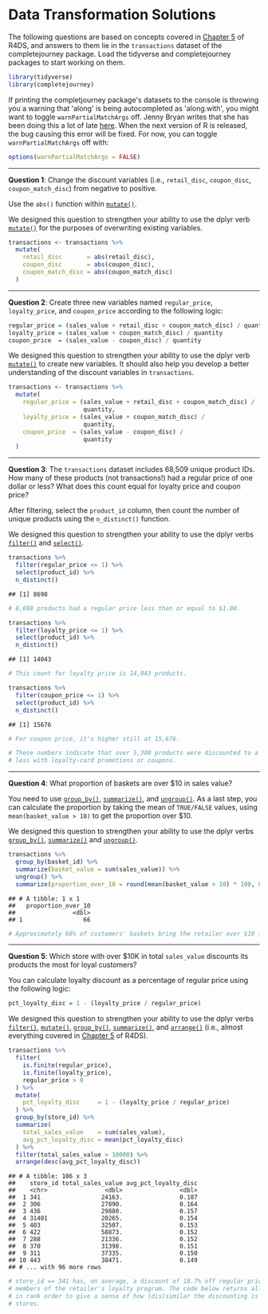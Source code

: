 Data Transformation Solutions
================

The following questions are based on concepts covered in [Chapter 5](http://r4ds.had.co.nz/transform.html) of R4DS, and answers to them lie in the `transactions` dataset of the completejourney package. Load the tidyverse and completejourney packages to start working on them.

``` r
library(tidyverse)
library(completejourney)
```

If printing the completjourney package's datasets to the console is throwing you a warning that 'along' is being autocompleted as 'along.with', you might want to toggle `warnPartialMatchArgs` off. Jenny Bryan writes that she has been doing this a lot of late [here](https://github.com/tidyverse/tidyr/issues/519#issuecomment-439148810). When the next version of R is released, the bug causing this error will be fixed. For now, you can toggle `warnPartialMatchArgs` off with:

``` r
options(warnPartialMatchArgs = FALSE)
```

------------------------------------------------------------------------

**Question 1**: Change the discount variables (i.e., `retail_disc`, `coupon_disc`, `coupon_match_disc`) from negative to positive.

Use the `abs()` function within [`mutate()`](http://r4ds.had.co.nz/transform.html#add-new-variables-with-mutate).

We designed this question to strengthen your ability to use the dplyr verb [`mutate()`](http://r4ds.had.co.nz/transform.html#add-new-variables-with-mutate) for the purposes of overwriting existing variables.

``` r
transactions <- transactions %>% 
  mutate(
    retail_disc       = abs(retail_disc),
    coupon_disc       = abs(coupon_disc),
    coupon_match_disc = abs(coupon_match_disc)
  )
```

------------------------------------------------------------------------

**Question 2**: Create three new variables named `regular_price`, `loyalty_price`, and `coupon_price` according to the following logic:

``` r
regular_price = (sales_value + retail_disc + coupon_match_disc) / quantity
loyalty_price = (sales_value + coupon_match_disc) / quantity
coupon_price  = (sales_value - coupon_disc) / quantity
```

We designed this question to strengthen your ability to use the dplyr verb [`mutate()`](http://r4ds.had.co.nz/transform.html#add-new-variables-with-mutate) to create new variables. It should also help you develop a better understanding of the discount variables in `transactions`.

``` r
transactions <- transactions %>% 
  mutate(
    regular_price = (sales_value + retail_disc + coupon_match_disc) / 
                     quantity,
    loyalty_price = (sales_value + coupon_match_disc) / 
                     quantity,
    coupon_price  = (sales_value - coupon_disc) / 
                     quantity
  )
```

------------------------------------------------------------------------

**Question 3**: The `transactions` dataset includes 68,509 unique product IDs. How many of these products (not transactions!) had a regular price of one dollar or less? What does this count equal for loyalty price and coupon price?

After filtering, select the `product_id` column, then count the number of unique products using the `n_distinct()` function.

We designed this question to strengthen your ability to use the dplyr verbs [`filter()`](http://r4ds.had.co.nz/transform.html#filter-rows-with-filter) and [`select()`](http://r4ds.had.co.nz/transform.html#select-columns-with-select).

``` r
transactions %>% 
  filter(regular_price <= 1) %>% 
  select(product_id) %>% 
  n_distinct()
```

    ## [1] 8698

``` r
# 8,698 products had a regular price less than or equal to $1.00.

transactions %>% 
  filter(loyalty_price <= 1) %>% 
  select(product_id) %>% 
  n_distinct()
```

    ## [1] 14043

``` r
# This count for loyalty price is 14,043 products.

transactions %>% 
  filter(coupon_price <= 1) %>% 
  select(product_id) %>% 
  n_distinct()
```

    ## [1] 15676

``` r
# For coupon price, it's higher still at 15,676. 

# These numbers indicate that over 5,300 products were discounted to a dollar or
# less with loyalty-card promotions or coupons.
```

------------------------------------------------------------------------

**Question 4**: What proportion of baskets are over $10 in sales value?

You need to use [`group_by()`](http://r4ds.had.co.nz/transform.html#grouped-summaries-with-summarise), [`summarize()`](http://r4ds.had.co.nz/transform.html#grouped-summaries-with-summarise), and [`ungroup()`](http://r4ds.had.co.nz/transform.html#ungrouping). As a last step, you can calculate the proportion by taking the mean of `TRUE/FALSE` values, using `mean(basket_value > 10)` to get the proportion over $10.

We designed this question to strengthen your ability to use the dplyr verbs [`group_by()`](http://r4ds.had.co.nz/transform.html#grouped-summaries-with-summarise), [`summarize()`](http://r4ds.had.co.nz/transform.html#grouped-summaries-with-summarise) and [`ungroup()`](http://r4ds.had.co.nz/transform.html#ungrouping).

``` r
transactions %>%
  group_by(basket_id) %>%
  summarize(basket_value = sum(sales_value)) %>%
  ungroup() %>%
  summarize(proportion_over_10 = round(mean(basket_value > 10) * 100, 0))
```

    ## # A tibble: 1 x 1
    ##   proportion_over_10
    ##                <dbl>
    ## 1                 66

``` r
# Approximately 66% of customers' baskets bring the retailer over $10 in value.
```

------------------------------------------------------------------------

**Question 5**: Which store with over $10K in total `sales_value` discounts its products the most for loyal customers?

You can calculate loyalty discount as a percentage of regular price using the following logic:

``` r
pct_loyalty_disc = 1 - (loyalty_price / regular_price)
```

We designed this question to strengthen your ability to use the dplyr verbs [`filter()`](http://r4ds.had.co.nz/transform.html#filter-rows-with-filter), [`mutate()`](http://r4ds.had.co.nz/transform.html#add-new-variables-with-mutate), [`group_by()`](http://r4ds.had.co.nz/transform.html#grouped-summaries-with-summarise), [`summarize()`](http://r4ds.had.co.nz/transform.html#grouped-summaries-with-summarise), and [`arrange()`](http://r4ds.had.co.nz/transform.html#arrange-rows-with-arrange) (i.e., almost everything covered in [Chapter 5](http://r4ds.had.co.nz/transform.html) of R4DS).

``` r
transactions %>%
  filter(
    is.finite(regular_price), 
    is.finite(loyalty_price), 
    regular_price > 0
  ) %>%
  mutate(
    pct_loyalty_disc     = 1 - (loyalty_price / regular_price)
  ) %>%
  group_by(store_id) %>%
  summarize(
    total_sales_value    = sum(sales_value), 
    avg_pct_loyalty_disc = mean(pct_loyalty_disc)
  ) %>%
  filter(total_sales_value > 10000) %>%
  arrange(desc(avg_pct_loyalty_disc))
```

    ## # A tibble: 106 x 3
    ##    store_id total_sales_value avg_pct_loyalty_disc
    ##    <chr>                <dbl>                <dbl>
    ##  1 341                 24163.                0.187
    ##  2 306                 27890.                0.164
    ##  3 436                 29880.                0.157
    ##  4 31401               20265.                0.154
    ##  5 403                 32507.                0.153
    ##  6 422                 58873.                0.152
    ##  7 288                 21336.                0.152
    ##  8 370                 31398.                0.151
    ##  9 311                 37335.                0.150
    ## 10 443                 38471.                0.149
    ## # ... with 96 more rows

``` r
# store_id == 341 has, on average, a discount of 18.7% off regular prices for
# members of the retailer's loyalty program. The code below returns all stores
# in rank order to give a sense of how (dis)similar the discounting is between
# stores.
```
